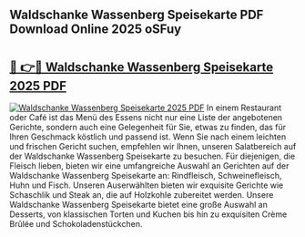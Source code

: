 ## Waldschanke Wassenberg Speisekarte PDF Download Online 2025 oSFuy

# <h2><a href="http://gcbnq84.nevu.top/?p=Waldschanke+Wassenberg+Speisekarte">🔗 👉🔴 Waldschanke Wassenberg Speisekarte 2025 PDF</a></h2>

[![Waldschanke Wassenberg Speisekarte 2025 PDF](https://i.imgur.com/dBaPXMq.png)](http://gcbnq84.nevu.top/?p=Waldschanke+Wassenberg+Speisekarte)
In einem Restaurant oder Café ist das Menü des Essens nicht nur eine Liste der angebotenen Gerichte, sondern auch eine Gelegenheit für Sie, etwas zu finden, das für Ihren Geschmack köstlich und passend ist. Wenn Sie nach einem leichten und frischen Gericht suchen, empfehlen wir Ihnen, unseren Salatbereich auf der Waldschanke Wassenberg Speisekarte zu besuchen. Für diejenigen, die Fleisch lieben, bieten wir eine umfangreiche Auswahl an Gerichten auf der Waldschanke Wassenberg Speisekarte an: Rindfleisch, Schweinefleisch, Huhn und Fisch. Unseren Auserwählten bieten wir exquisite Gerichte wie Schaschlik und Steak an, die auf Holzkohle zubereitet werden. Unsere Waldschanke Wassenberg Speisekarte bietet eine große Auswahl an Desserts, von klassischen Torten und Kuchen bis hin zu exquisiten Crème Brûlée und Schokoladenstückchen.

